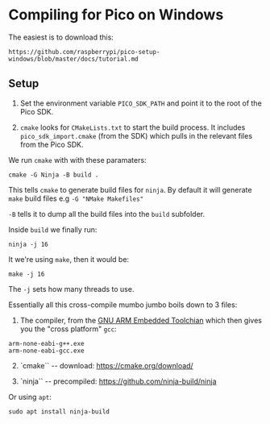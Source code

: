 # Compiling for Pico on Windows

The easiest is to download this:

```
https://github.com/raspberrypi/pico-setup-windows/blob/master/docs/tutorial.md
```

## Setup

1. Set the environment variable `PICO_SDK_PATH` and point it to the root of the Pico SDK.

2. `cmake` looks for `CMakeLists.txt` to start the build process. It includes `pico_sdk_import.cmake` (from the SDK) which pulls in the relevant files from the Pico SDK.

We run `cmake` with with these paramaters:

```
cmake -G Ninja -B build .
```

This tells `cmake` to generate build files for `ninja`. By default it will generate `make` build files e.g `-G "NMake Makefiles"`

`-B` tells it to dump all the build files into the `build` subfolder.

Inside `build` we finally run:

```
ninja -j 16
```

It we're using `make`, then it would be:

```
make -j 16
```

The `-j` sets how many threads to use.

Essentially all this cross-compile mumbo jumbo boils down to 3 files:

1. The compiler, from the [GNU ARM Embedded Toolchian](https://developer.arm.com/downloads/-/gnu-rm) which then gives you the "cross platform" `gcc`:
```
arm-none-eabi-g++.exe
arm-none-eabi-gcc.exe
```

2. `cmake`` -- download: https://cmake.org/download/

3. `ninja`` -- precompiled: https://github.com/ninja-build/ninja

Or using `apt`:

```
sudo apt install ninja-build
```